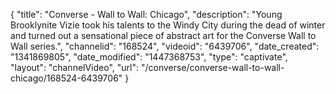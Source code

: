 {
    "title": "Converse - Wall to Wall: Chicago",
    "description": "Young Brooklynite Vizie took his talents to the Windy City during the dead of winter and turned out a sensational piece of abstract art for the Converse Wall to Wall series.",
    "channelid": "168524",
    "videoid": "6439706",
    "date_created": "1341869805",
    "date_modified": "1447368753",
    "type": "captivate",
    "layout": "channelVideo",
    "url": "\/converse\/converse-wall-to-wall-chicago\/168524-6439706"
}